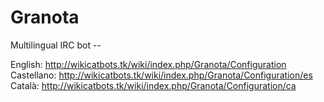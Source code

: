 # Granota
Multilingual IRC bot -- 

English: http://wikicatbots.tk/wiki/index.php/Granota/Configuration
Castellano: http://wikicatbots.tk/wiki/index.php/Granota/Configuration/es
Català: http://wikicatbots.tk/wiki/index.php/Granota/Configuration/ca
